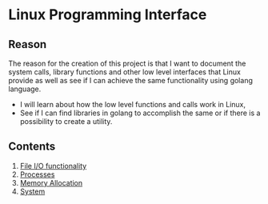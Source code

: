 # Linux Programming Interface 

## Reason 
The reason for the creation of this project is that I want to document the system calls, library functions and other low level interfaces that Linux provide as well as see if I can achieve the same functionality using golang language. 

* I will learn about how the low level functions and calls work in Linux, 
* See if I can find libraries in golang to accomplish the same or if there is a possibility to create a utility. 

## Contents 
01. [File I/O functionality](file-io/file-io.md)
02. [Processes](processes/processes.md)
03. [Memory Allocation](processes/memory.md)
04. [System](system/system.md)
